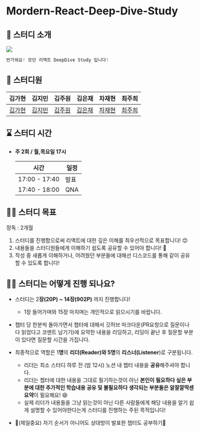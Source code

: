 # Mordern-React-Deep-Dive-Study

## 🌟 스터디 소개

![](https://wikibook.co.kr/images/cover/m/9791158394646.png)

```jsx
반가워요! 모던 리액트 DeepDive Study 입니다!
```

## 🌟 스터디원

| 김가현                      | 김지민                      | 김주원                      | 김은채                      | 차재현                      | 최주희                      |
| --------------------------- | --------------------------- | --------------------------- | --------------------------- | --------------------------- | --------------------------- |
| [김가현](링크_팀원1_프로필) | [김지민](링크_팀원2_프로필) | [김주원](링크_팀원3_프로필) | [김은채](링크_팀원4_프로필) | [차재현](링크_팀원5_프로필) | [최주희](링크_팀원6_프로필) |

## ⌛ 스터디 시간

- **주 2회 / 월,목요일 17시**

  | 시간          | 일정 |
  | ------------- | ---- |
  | 17:00 - 17:40 | 발표 |
  | 17:40 - 18:00 | QNA  |

## 🧗🏻 스터디 목표

정독 : 2개월

1. 스터디를 진행함으로써 리액트에 대한 깊은 이해를 최우선적으로 목표합니다! 😊
2. 내용들을 스터디원들에게 이해하기 쉽도록 공유할 수 있어야 합니다! 🤲
3. 작성 중 새롭게 이해하거나, 어려웠던 부분들에 대해선 디스코드를 통해 같이 공유할 수 있도록 합니다!

## 👨‍💻 스터디는 어떻게 진행 되나요?

- 스터디는 2**장(20P) ~ 14장(902P)** 까지 진행합니다!
  - 1장 들어가며와 15장 마치며는 개인적으로 읽으시기를 바랍니다.
- 챕터 당 한분씩 돌아가면서 챕터에 대해서 깃허브 마크다운(PR요청으로 질문이나 다 읽었다고 코멘트 남기기)에 요약한 내용을 리딩하고, 리딩이 끝난 후 질문할 부분이 있다면 질문할 시간을 가집니다.
- 최종적으로 역할은 1**명**의 **리더(Reader)**와 5**명**의 **리스너(Listener**)로 구분됩니다.

  - 리더는 최소 스터디 하루 전 (밤 12시) 노션 내 쳅터 내용을 **공유**해주셔야 합니다.
  - 리더는 쳅터에 대한 내용을 그대로 필기하는것이 아닌 **본인이 필요하다 싶은 부분에 대한 추가적인 학습내용 공유 및 불필요하다 생각되는 부분들은 알잘깔딱센 요약**이 필요해요! 😄
  - 실제 리더가 내용들을 그냥 읽는것이 아닌 다른 사람들에게 해당 내용을 알기 쉽게 설명할 수 있어야한다는게 스터디를 진행하는 주된 목적입니다!

- 🌟(제일중요) 자기 순서가 아니어도 상대방이 발표한 챕터도 공부하기🌟
